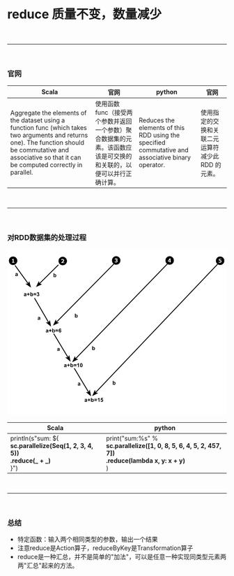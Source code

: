 # reduce   质量不变，数量减少

<br>

---

<br>


### 官网
| Scala |官网|python|官网|
|-------|---|---|---|
|	Aggregate the elements of the dataset using a function func (which takes two arguments and returns one). The function should be commutative and associative so that it can be computed correctly in parallel.|	使用函数 func（接受两个参数并返回一个参数）聚合数据集的元素。该函数应该是可交换的和关联的，以便可以并行正确计算。|Reduces the elements of this RDD using the specified commutative and associative binary operator.|使用指定的交换和关联二元运算符减少此 RDD 的元素。|


<br>

---

<br>

### 对RDD数据集的处理过程
![reduceByKey](../../../../../../Image/reduceByKey.png "reduceByKey")

| Scala                                                                                | python                                                                                                        |
|--------------------------------------------------------------------------------------|---------------------------------------------------------------------------------------------------------------|
| println(s"sum: ${<br>**sc.parallelize(Seq(1, 2, 3, 4, 5))<br>.reduce(_ + _)**<br>}") | print("sum:%s" % **<br>sc.parallelize([1, 0, 8, 5, 6, 4, 5, 2, 457, 7])<br>.reduce(lambda x, y: x + y)<br>**) |


<br>

---

<br>


### 总结
- 特定函数：输入两个相同类型的参数，输出一个结果
- 注意reduce是Action算子，reduceByKey是Transformation算子
- reduce是一种汇总，并不是简单的"加法"，可以是任意一种实现同类型元素两两"汇总"起来的方法。

